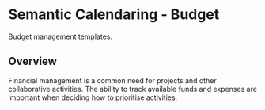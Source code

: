 # Semantic Calendaring - Budget

Budget management templates.

## Overview

Financial management is a common need for projects and other collaborative activities. The ability to track
available funds and expenses are important when deciding how to prioritise activities.
